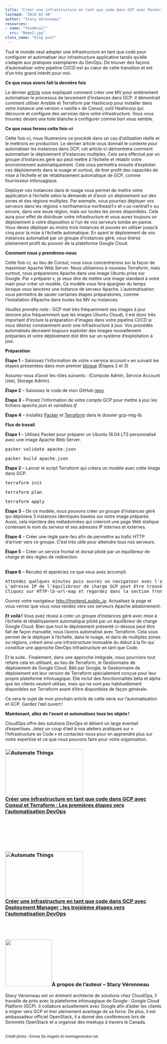 ```yaml
---
title: "Créer une infrastructure en tant que code dans GCP avec Packer et Terraform : les deuxième étapes vers l’automatisation DevOps"
lastmod: "2018-03-30"
author: "Stacy Véronneau"
resources:
- name: "thumbnail"
  src: "Meme2.jpg"
class_name: "blog post"
---
```


<p>Tout le monde veut adopter une infrastructure en tant que code pour configurer et automatiser leur infrastructure applicative tandis qu’elle s’adapte aux pratiques exemplaires du DevOps. De trouver des façons d’automatiser votre pipeline CI/CD est au cœur de cette transition et est d’un très grand intérêt pour moi.</p><p><strong>Ce que nous avons fait la dernière fois</strong></p><p>Le dernier <a href="https://www.cloudops.com/fr/2018/02/comment-deployer-consul-dans-gcp-en-utilisant-terraform-les-premieres-etapes-vers-lautomatisation-devops/" target="_blank">article</a> vous expliquait comment créer une MV pour entièrement automatiser le processus de lancement d’instances dans GCP. Il démontrait comment utiliser Ansible et Terraform par Hashicorp pour installer dans votre instance une version « vanille » de Consul, outil Hashicorp qui découvre et configure des services dans votre infrastructure. Vous vous trouviez devant une toile blanche à configurer comme bon vous semble.</p><p><strong>Ce que nous ferons cette fois-ci</strong></p><p>Cette fois-ci, nous illustrerons ce procédé dans un cas d’utilisation réelle et le mettrons en production. Le dernier article vous donnait le contexte pour automatiser les instances dans GCP, cet article-ci démontrera comment automatiser le déploiement d’instances multiples. Cela sera effectué par un groupe d’instances géré qui peut mettre à l’échelle et rétablir votre environnement automatiquement. Cela vous permettra ensuite d’exploiter ces déploiements dans le nuage et surtout, de tirer profit des capacités de mise à l’échelle et de rétablissement automatique de GCP, comme fournisseur infonuagique.</p><p>Déployer ces instances dans le nuage vous permet de mettre votre application à l’échelle selon la demande et d’avoir un déploiement sur des zones et des régions multiples. Par exemple, vous pourriez déployer vos serveurs dans les régions « northamerica-northeast1 » et « us-central1 » ou encore, dans une seule région, mais sur toutes les zones disponibles. Cela aura pour effet de distribuer votre infrastructure et vous aurez toujours un déploiement à votre disposition si l’un de vos serveurs tombe en panne. Vous devez déployer au moins trois instances et pouvez en utiliser jusqu’à cinq pour la mise à l’échelle automatique. En ayant le déploiement de vos instances automatisé par un groupe d’instances géré, vous tirerez pleinement profit du pouvoir de la plateforme Google Cloud.</p><p><strong>Comment nous y prendrons-nous</strong></p><p>Cette fois-ci, au lieu de Consul, nous nous concentrerons sur la façon de maximiser Apache Web Server. Nous utiliserons à nouveau Terraform, mais surtout, nous préparerons Apache dans une image Ubuntu prise sur Google. Par « préparer », je veux dire de mettre une image standard à votre main pour créer un modèle. Ce modèle vous fera épargner du temps lorsque vous lancerez une instance de serveur Apache. L’automatisation vous permettra de sauter certaines étapes préparatoires, comme l’installation d’Apache dans toutes les MV ou instances.</p><p><i>Veuillez prendre note</i> : GCP met très fréquemment ses images à jour (encore plus fréquemment que les images Ubuntu Cloud), il est donc très important d’inclure la préparation d’images dans votre pipeline CI/CD si vous désirez constamment avoir une infrastructure à jour. Vos procédés automatisés devraient toujours exploiter des images nouvellement préparées et votre déploiement doit être sur un système d’exploitation à jour.</p><p><strong>Préparation</strong></p><p><strong>Étape 1</strong> – Saisissez l’information de votre « service account » en suivant les étapes présentées dans mon premier <a href="https://www.cloudops.com/fr/2018/02/comment-deployer-consul-dans-gcp-en-utilisant-terraform-les-premieres-etapes-vers-lautomatisation-devops/" target="_blank">blogue</a> (Étapes 2 et 3)</p><p>Assurez-vous d’avoir les rôles suivants : (Compute Admin, Service Account User, Storage Admin).</p><p><strong>Étape 2</strong> – Saisissez le code de mon GitHub <a href="https://github.com/sveronneau/gcp-mig-lb" target="_blank">repo</a></p><p><strong>Étape 3</strong> – Prenez l’information de votre compte GCP pour mettre à jour les fichiers <i>apache.json</i> et <i>variables.tf</i></p><p><strong>Étape 4</strong> – Installez <a href="https://www.packer.io/" target="_blank">Packer</a> et <a href="https://www.terraform.io/" target="_blank">Terraform</a>&nbsp;dans le dossier gcp-mig-lb.</p><p><strong>Flux de travail</strong></p><p><strong>Étape 1</strong> – Utilisez Packer pour préparer un Ubuntu 16.04 LTS personnalisé avec une image Apache Web Server.</p><pre>packer validate apache.json</pre><pre>packer build apache.json</pre><p><strong>Étape 2</strong> – Lancer le script Terraform qui créera un modèle avec cette image dans GCP.</p><pre>terraform init</pre><pre>terraform plan</pre><pre>terraform apply</pre><p><strong>Étape 3</strong> – De ce modèle, nous pouvons créer un groupe d’instances géré qui déploiera 3 instances identiques basées sur notre image préparée. Aussi, cela injectera des métadonnées qui créeront une page Web statique contenant le nom du serveur et ses adresses IP internes et externes.</p><p><strong>Étape 4</strong> – Créer une règle pare-feu afin de permettre au trafic HTTP d’arriver vers ce groupe. C’est très utile pour atteindre tous nos serveurs.</p><p><strong>Étape 5</strong> – Créer un service frontal et dorsal piloté par un équilibreur de charge et des règles de redirection.</p><p><strong><br> Étape 6</strong> – Reculez et appréciez ce que vous avez accompli.</p><pre>Attendez quelques minutes puis ouvrez un navigateur avec l'adresse IP de votre équilibreur de charge GCP.
L'adresse IP de l'équilibreur de charge GCP peut être trouvée dans : Network Services / Load balancing
Cliquez sur HTTP-lb-url-map et regardez dans la section frontale, protocol HTTP. C'est là que vous verrez votre adresse IP publique.</pre><p>Ouvrez votre navigateur <a href="http://frontend_public_ip">http://frontend_public_ip</a>. Actualisez la page et vous verrez que vous vous rendez vers vos serveurs Apache aléatoirement.</p><p><strong>Et voilà ! </strong>Vous avez réussi à créer un groupe d’instances géré avec mise à l’échelle et rétablissement automatique piloté par un équilibreur de charge Google Cloud. Bien que tout le déploiement présenté ci-dessus peut être fait de façon manuelle, nous l’avons automatisé avec Terraform. Cela vous permet de le déployer à l’échelle, dans le nuage, et dans de multiples zones ou régions, créant ainsi une infrastructure immuable du début à la fin qui constitue une approche DevOps Infrastructure en tant que Code.</p><p>Et la suite.. Finalement, dans une approche intégrale, nous pourrions tout refaire cela en utilisant, au lieu de Terraform, le Gestionnaire de déploiement de Google Cloud. Bâti par Google, le Gestionnaire de déploiement est leur version de Terraform spécialement conçue pour leur propre plateforme infonuagique. Elle inclut des fonctionnalités bêta et alpha que les clients veulent utiliser, mais qui ne sont pas habituellement disponibles sur Terraform avant d’être disponibles de façon générale.</p><p>Ce sera le sujet de mon prochain article de cette série sur l’automatisation et GCP. Gardez l’œil ouvert !</p><p><strong>Maintenant, allez de l’avant et automatisez tous les objets !</strong></p><p>CloudOps offre des solutions DevOps et détient un large éventail d’expertises. Jetez un coup d’œil à nos ateliers pratiques sur « l’Infrastructure as Code » et contactez-nous pour en apprendre plus sur notre expertise et ce que nous pouvons faire pour votre organisation.</p><h3><a href="https://www.cloudops.com/fr/2018/02/comment-deployer-consul-dans-gcp-en-utilisant-terraform-les-premieres-etapes-vers-lautomatisation-devops/" target="_blank"><img class="size-full wp-image-749 alignright" title="Part 1"  style="width: 250px;" src="/images/blog/post/Meme1.jpg" alt="Automate Things" width="250" height="150"></a><br> <a href="https://www.cloudops.com/fr/2018/02/comment-deployer-consul-dans-gcp-en-utilisant-terraform-les-premieres-etapes-vers-lautomatisation-devops/" target="_blank">Créer une infrastructure en tant que code dans GCP avec Consul et Terraform :&nbsp;Les premières étapes vers l’automatisation DevOps</a></h3><p>&nbsp;</p><p>&nbsp;</p><p>&nbsp;</p><h3><a href="https://www.cloudops.com/fr/2018/08/creation-dune-iac-la-troisieme-etape-vers-lautomatisation-devops/" target="_blank"><img class="size-full wp-image-749 alignright" title="Part 3"  style="width: 250px;" src="/images/blog/post/Meme3.jpg" alt="Automate Things" width="250" height="150"></a><br> <a href="https://www.cloudops.com/fr/2018/08/creation-dune-iac-la-troisieme-etape-vers-lautomatisation-devops/" target="_blank">Créer une infrastructure en tant que code dans GCP avec Deployment Manager : les troisième étapes vers l’automatisation DevOps<br> </a></h3><p>&nbsp;<br> &nbsp;</p><h3><img class="size-full wp-image-749 alignleft" title="Stacy Véronneau" style="width: 150px;" src="/images/blog/post/YfQt7-58_400x400.jpg" alt="" width="150" height="150">À propos de l’auteur – Stacy Véronneau</h3><p>Stacy Véronneau est un éminent architecte de solutions chez CloudOps, il travaille de près avec la plateforme infonuagique de Google : Google Cloud Platform (GCP). Il collabore actuellement avec Google afin d’aider les clients à migrer vers GCP et tirer pleinement avantage de sa force. De plus, il est ambassadeur officiel OpenStack, il a donné des conférences lors de Sommets OpenStack et a organisé des meetups à travers le Canada.<br> &nbsp;</p><p><small>Crédit photo : Emma De Angelis et memegenerator.net</small></p>